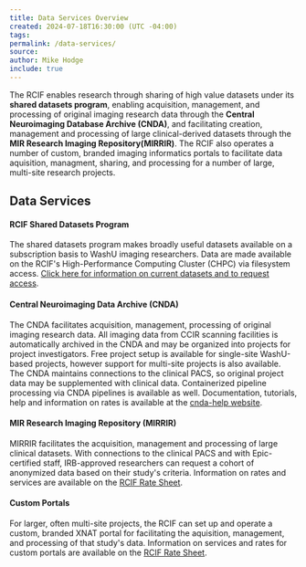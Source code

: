 ```yaml
---
title: Data Services Overview
created: 2024-07-18T16:30:00 (UTC -04:00)
tags: 
permalink: /data-services/
source: 
author: Mike Hodge
include: true
---
```

The RCIF enables research through sharing of high value datasets under its **shared datasets program**, enabling acquisition, management, and processing of original imaging research data through the **Central Neuroimaging Database Archive (CNDA)**, and facilitating creation, management and processing of large clinical-derived datasets through the **MIR Research Imaging Repository(MIRRIR)**. The RCIF also operates a number of custom, branded imaging informatics portals to facilitate data aquisition, managment, sharing, and processing for a number of large, multi-site research projects.
## Data Services

#### RCIF Shared Datasets Program
The shared datasets program makes broadly useful datasets available on a subscription basis to WashU imaging researchers.  Data are made available on the RCIF's High-Performance Computing Cluster (CHPC) via filesystem access.  [Click here for information on current datasets and to request access](rcif-shared-datasets.md).

#### Central Neuroimaging Data Archive (CNDA)
The CNDA facilitates acquisition, management, processing of original imaging research data.  All imaging data from CCIR scanning facilities is automatically archived in the CNDA and may be organized into projects for project investigators.  Free project setup is available for single-site WashU-based projects, however support for multi-site projects is also available.  The CNDA maintains connections to the clinical PACS, so original project data may be supplemented with clinical data.  Containerized pipeline processing via CNDA pipelines is available as well.  Documentation, tutorials, help and information on rates is available at the [cnda-help website](https://cnda-help.wustl.edu/).

#### MIR Research Imaging Repository (MIRRIR)
MIRRIR facilitates the acquisition, management and processing of large clinical datasets.  With connections to the clinical PACS and with Epic-certified staff, IRB-approved researchers can request a cohort of anonymized data based on their study's criteria.  Information on rates and services are available on the [RCIF Rate Sheet](https://wustl.box.com/s/t01lm5ajuj776wz8w7jra1wjf2zwnejt).

#### Custom Portals
For larger, often multi-site projects, the RCIF can set up and operate a custom, branded XNAT portal for facilitating the aquisition, management, and processing  of that study's data.   Information on services and rates for custom portals are available on the [RCIF Rate Sheet](https://wustl.box.com/s/t01lm5ajuj776wz8w7jra1wjf2zwnejt).


